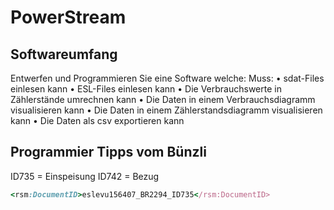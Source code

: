 # PowerStream

## Softwareumfang
Entwerfen und Programmieren Sie eine Software welche:
Muss:
• sdat-Files einlesen kann
• ESL-Files einlesen kann
• Die Verbrauchswerte in Zählerstände umrechnen kann
• Die Daten in einem Verbrauchsdiagramm visualisieren kann
• Die Daten in einem Zählerstandsdiagramm visualisieren kann
• Die Daten als csv exportieren kann

## Programmier Tipps vom Bünzli
ID735 = Einspeisung
ID742 = Bezug


```ruby
<rsm:DocumentID>eslevu156407_BR2294_ID735</rsm:DocumentID>
```
